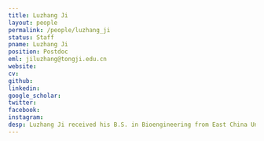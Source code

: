 ```yaml
---
title: Luzhang Ji
layout: people
permalink: /people/luzhang_ji
status: Staff
pname: Luzhang Ji
position: Postdoc
eml: jiluzhang@tongji.edu.cn
website: 
cv: 
github:
linkedin:
google_scholar: 
twitter: 
facebook: 
instagram:
desp: Luzhang Ji received his B.S. in Bioengineering from East China University of Science and Technology in 2015, and earned his Ph.D. in Bioinformatics from Fudan University in 2020. He has published in Cell Reports, GPB (Genomics, Proteomics & Bioinformatics), BMC Genomics, and other journals as the (co-)first author. Now he is a postdoctoral researcher in the lab, focusing on developing computational algorithms to do cross-modality translation at single-cell resolution. He has been supported by the National Funded Postdoctoral Researcher Program and the National Natural Science Foundation Youth Fund.
---
```

